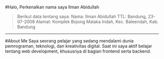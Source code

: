 #Halo, Perkenalkan nama saya Ilman Abidullah

>Berikut data tentang saya:
>Nama: Ilman Abidullah
>TTL: Bandung, 23-07-2008
>Alamat: Komplek Bojong Malaka Indah, Kec. Baleendah, Kab. Bandung
---

#About Me
Saya seorang pelajar yang sedang mendalami dunia pemrograman, teknologi, dan kreativitas digital. Saat ini saya aktif belajar tentang web development, khususnya di bagian frontend serta backend.
